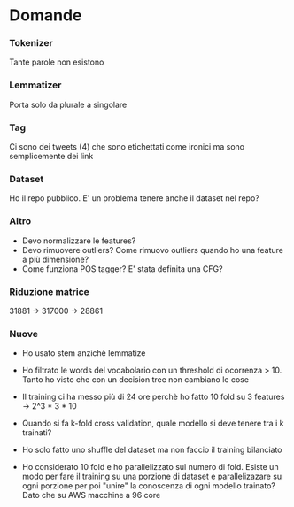 # Domande
### Tokenizer
Tante parole non esistono
### Lemmatizer
Porta solo da plurale a singolare
### Tag
Ci sono dei tweets (4) che sono etichettati come ironici ma sono semplicemente dei link
### Dataset
Ho il repo pubblico. E' un problema tenere anche il dataset nel repo?
### Altro
- Devo normalizzare le features?
- Devo rimuovere outliers? Come rimuovo outliers quando ho una feature a più dimensione?
- Come funziona POS tagger? E' stata definita una CFG?

### Riduzione matrice
31881 -> 317000 -> 28861

### Nuove
- Ho usato stem anzichè lemmatize

- Ho filtrato le words del vocabolario con un threshold di ocorrenza > 10. Tanto ho visto che con un decision tree non cambiano le cose

- Il training ci ha messo più di 24 ore perchè ho fatto 10 fold su 3 features -> 2^3 * 3 * 10

- Quando si fa k-fold cross validation, quale modello si deve tenere tra i k trainati?

- Ho solo fatto uno shuffle del dataset ma non faccio il training bilanciato

- Ho considerato 10 fold e ho parallelizzato sul numero di fold. Esiste un modo per fare il training su una porzione di dataset e parallelizazare su ogni porzione per poi "unire" la conoscenza di ogni modello trainato? Dato che su AWS macchine a 96 core
